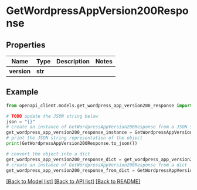 # GetWordpressAppVersion200Response


## Properties

Name | Type | Description | Notes
------------ | ------------- | ------------- | -------------
**version** | **str** |  | 

## Example

```python
from openapi_client.models.get_wordpress_app_version200_response import GetWordpressAppVersion200Response

# TODO update the JSON string below
json = "{}"
# create an instance of GetWordpressAppVersion200Response from a JSON string
get_wordpress_app_version200_response_instance = GetWordpressAppVersion200Response.from_json(json)
# print the JSON string representation of the object
print(GetWordpressAppVersion200Response.to_json())

# convert the object into a dict
get_wordpress_app_version200_response_dict = get_wordpress_app_version200_response_instance.to_dict()
# create an instance of GetWordpressAppVersion200Response from a dict
get_wordpress_app_version200_response_from_dict = GetWordpressAppVersion200Response.from_dict(get_wordpress_app_version200_response_dict)
```
[[Back to Model list]](../README.md#documentation-for-models) [[Back to API list]](../README.md#documentation-for-api-endpoints) [[Back to README]](../README.md)


